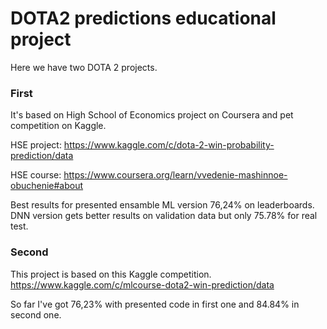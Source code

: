 # DOTA2 predictions educational project
Here we have two DOTA 2 projects.

### First  
It's based on High School of Economics project on Coursera and pet competition on Kaggle.

HSE project: https://www.kaggle.com/c/dota-2-win-probability-prediction/data

HSE course: https://www.coursera.org/learn/vvedenie-mashinnoe-obuchenie#about

Best results for presented ensamble ML version 76,24% on leaderboards. DNN version gets better results on validation data but only 75.78% for real test.

### Second 
This project is based on this Kaggle competition.
https://www.kaggle.com/c/mlcourse-dota2-win-prediction/data

So far I've got 76,23% with presented code in first one and 84.84% in second one.
